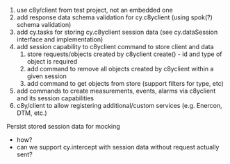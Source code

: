 

1. use c8y/client from test project, not an embedded one
2. add response data schema validation for cy.c8yclient (using spok(?) schema validation)
3. add cy.tasks for storing cy.c8yclient session data (see cy.dataSession interface and implementation)
4. add session capability to c8yclient command to store client and data
   1. store requests/objects created by c8yclient create() - id and type of object is required
   2. add command to remove all objects created by c8yclient within a given session
   3. add command to get objects from store (support filters for type, etc)
5. add commands to create measurements, events, alarms via c8yclient and its session capabilities
6. c8y/client to allow registering additional/custom services (e.g. Enercon, DTM, etc.)

Persist stored session data for mocking
- how?
- can we support cy.intercept with session data without request actually sent?

